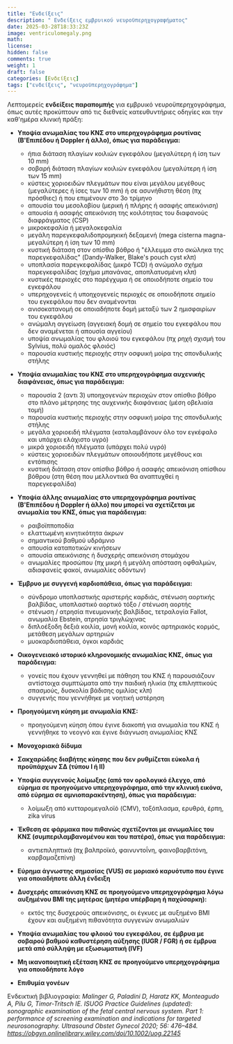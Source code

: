 ```yaml
---
title: "Ενδείξεις"
description: " Ενδείξεις εμβρυικού νευροϋπερηχογραφήματος"
date: 2025-03-28T18:33:23Z
image: ventriculomegaly.png
math: 
license: 
hidden: false
comments: true
weight: 1
draft: false
categories: [Ενδείξεις]
tags: ["ενδείξεις", "νευροϋπερηχογράφημα"]
---
```


Λεπτομερείς **ενδείξεις παραπομπής** για εμβρυικό νευροϋπερηχογράφημα, όπως αυτές προκύπτουν από τις διεθνείς κατευθυντήριες οδηγίες και την καθ'ημέρα κλινική πράξη:

- **Υποψία ανωμαλίας του ΚΝΣ στο υπερηχογράφημα ρουτίνας (Β'Επιπέδου ή Doppler ή άλλο), όπως για παράδειγμα:**

  * ήπια διάταση πλαγίων κοιλιών εγκεφάλου (μεγαλύτερη ή ίση των 10 mm)
  * σοβαρή διάταση πλαγίων κοιλιών εγκεφάλου (μεγαλύτερη ή ίση των 15 mm)
  * κύστεις χοριοειδών πλεγμάτων που είναι μεγάλου μεγέθους (μεγαλύτερες ή ίσες των 10 mm) ή σε ασυνήθιστη θέση (πχ πρόσθιες) ή που επιμένουν στο 3ο τρίμηνο
  * απουσία του μεσολοβίου (μερική ή πλήρης ή ασαφής απεικόνιση)
  * απουσία ή ασαφής απεικόνιση της κοιλότητας του διαφανούς διαφράγματος (CSP) 
  * μικροκεφαλία ή μεγαλοκεφαλία
  * μεγάλη παρεγκεφαλιδοπρομηκική δεξαμενή (mega cisterna magna- μεγαλύτερη ή ίση των 10 mm)
  * κυστική διάταση στον οπίσθιο βόθρο ή "έλλειμμα στο σκώληκα της παρεγκεφαλίδας" (Dandy-Walker, Blake's pouch cyst κλπ)
  * υποπλασία παρεγκεφαλίδας (μικρό TCD) ή ανώμαλο σχήμα παρεγκεφαλίδας (σχήμα μπανάνας, αποπλατυσμένη κλπ)
  * κυστικές περιοχές στο παρέγχυμα ή σε οποιοδήποτε σημείο του εγκεφάλου
  * υπερηχογενείς ή υποηχογενείς περιοχές σε οποιοδήποτε σημείο του εγκεφάλου που δεν αναμένονται
  * ανισοκατανομή σε οποιαδήποτε δομή μεταξύ των 2 ημισφαιρίων του εγκεφάλου
  * ανώμαλη αγγείωση (αγγειακή δομή σε σημείο του εγκεφάλου που δεν αναμένεται ή απουσία αγγείου)
  * υποψία ανωμαλίας του φλοιού του εγκεφάλου (πχ ρηχή σχισμή του Sylvius, πολύ ομαλός φλοιός)
  * παρουσία κυστικής περιοχής στην οσφυική μοίρα της σπονδυλικής στήλης

- **Υποψία ανωμαλίας του ΚΝΣ στο υπερηχογράφημα αυχενικής διαφάνειας, όπως για παράδειγμα:**

  * παρουσία 2 (αντι 3) υποηχογενών περιοχών στον οπίσθιο βόθρο στο πλάνο μέτρησης της αυχενικής διαφάνειας (μέση οβελιαία τομή)
  * παρουσία κυστικής περιοχής στην οσφυική μοίρα της σπονδυλικής στήλης
  * μεγάλα χοριοειδή πλέγματα (καταλαμβάνουν όλο τον εγκέφαλο και υπάρχει ελάχιστο υγρό)
  * μικρά χοριοειδή πλέγματα (υπάρχει πολύ υγρό)
  * κύστεις χοριοειδών πλεγμάτων οποιουδήποτε μεγέθους και εντόπισης
  * κυστική διάταση στον οπίσθιο βόθρο ή ασαφής απεικόνιση οπίσθιου βόθρου (στη θέση που μελλοντικά θα αναπτυχθεί η παρεγκεφαλίδα)

- **Υποψία άλλης ανωμαλίας στο υπερηχογράφημα ρουτίνας (Β'Επιπέδου ή Doppler ή άλλο) που μπορεί να σχετίζεται με ανωμαλία του ΚΝΣ, όπως για παράδειγμα:**

  * ραιβοϊπποποδία
  * ελαττωμένη κινητικότητα άκρων
  * σημαντικού βαθμού υδράμνιο
  * απουσία καταποτικών κινήσεων
  * απουσία απεικόνισης ή δυσχερής απεικόνιση στομάχου
  * ανωμαλίες προσώπου (πχ μικρή ή μεγάλη απόσταση οφθαλμών, αδιαφανείς φακοί, ανωμαλίες οδόντων)

- **Έμβρυο με συγγενή καρδιοπάθεια, όπως για παράδειγμα:**

  * σύνδρομο υποπλαστικής αριστερής καρδιάς, στένωση αορτικής βαλβίδας, υποπλαστικό αορτικό τόξο / στένωση αορτής
  * στένωση / ατρησία πνευμονικής βαλβίδας, τετραλογία Fallot, ανωμαλία Ebstein, ατρησία τριγλώχινας 
  * διπλοέξοδη δεξιά κοιλία, μονή κοιλία, κοινός αρτηριακός κορμός, μετάθεση μεγάλων αρτηριών
  * μυοκαρδιοπάθεια, όγκοι καρδιάς

- **Οικογενειακό ιστορικό κληρονομικής ανωμαλίας ΚΝΣ, όπως για παράδειγμα:**

  * γονείς που έχουν γεννηθεί με πάθηση του ΚΝΣ ή παρουσιάζουν αντίστοιχα συμπτώματα από την παιδική ηλικία (πχ επιληπτικούς σπασμούς, δυσκολία βάδισης ομιλίας κλπ)
  * συγγενής που γεννήθηκε με νοητική υστέρηση

- **Προηγούμενη κύηση με ανωμαλία ΚΝΣ:**

  * προηγούμενη κύηση όπου έγινε διακοπή για ανωμαλία του ΚΝΣ ή γεννήθηκε το νεογνό και έγινε διάγνωση ανωμαλίας ΚΝΣ 

- **Μονοχοριακά δίδυμα**

- **Σακχαρώδης διαβήτης κύησης που δεν ρυθμίζεται εύκολα ή προϋπάρχων ΣΔ (τύπου Ι ή ΙΙ)**

- **Υποψία συγγενούς λοίμωξης (από τον ορολογικό έλεγχο, από εύρημα σε προηγούμενο υπερηχογράφημα, από την κλινική εικόνα, από εύρημα σε αμνιοπαρακέντηση), όπως για παράδειγμα:**

  * λοίμωξη από κυτταρομεγαλοϊό (CMV), τοξόπλασμα, ερυθρά, έρπη, zika virus

- **Έκθεση σε φάρμακα που πιθανώς σχετίζονται με ανωμαλίες του ΚΝΣ (συμπεριλαμβανομένου και του πατέρα), όπως για παράδειγμα:**

  * αντιεπιληπτικά (πχ βαλπροϊκό, φαινυντοΐνη, φαινοβαρβιτόνη, καρβαμαζεπίνη)

- **Εύρημα άγνωστης σημασίας (VUS) σε μοριακό καρυότυπο που έγινε για οποιαδήποτε άλλη ένδειξη**
- **Δυσχερής απεικόνιση ΚΝΣ σε προηγούμενο υπερηχογράφημα λόγω αυξημένου ΒΜΙ της μητέρας (μητέρα υπέρβαρη ή παχύσαρκη):**

  * εκτός της δυσχερούς απεικόνισης, οι έγκυες με αυξημένο ΒΜΙ έχουν και αυξημένη πιθανότητα συγγενών ανωμαλιών

- **Υποψία ανωμαλίας του φλοιού του εγκεφάλου, σε έμβρυα με σοβαρού βαθμού καθυστέρηση αύξησης (IUGR / FGR) ή σε έμβρυα μετά από σύλληψη με εξωσωματική (IVF)**

- **Μη ικανοποιητική εξέταση ΚΝΣ σε προηγούμενο υπερηχογράφημα για οποιοδήποτε λόγο**
- **Επιθυμία γονέων**

Ενδεικτική βιβλιογραφία: *Malinger G, Paladini D, Haratz KK, Monteagudo A, Pilu G, Timor-Tritsch IE.
ISUOG Practice Guidelines (updated): sonographic examination of the fetal central nervous system. Part 1: performance of screening examination and indications for targeted neurosonography. Ultrasound Obstet Gynecol 2020; 56: 476–484. https://obgyn.onlinelibrary.wiley.com/doi/10.1002/uog.22145*